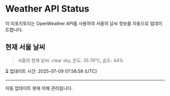 
# Weather API Status

이 리포지토리는 OpenWeather API를 사용하여 서울의 날씨 정보를 자동으로 업데이트합니다.

## 현재 서울 날씨
> 서울의 현재 날씨: clear sky, 온도: 35.76°C, 습도: 44%

⏳ 업데이트 시간: 2025-07-09 07:58:58 (UTC)

---
자동 업데이트 봇에 의해 관리됩니다.
